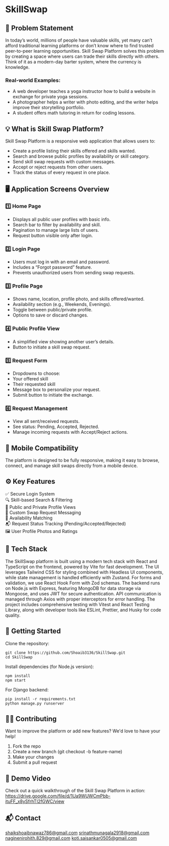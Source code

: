# SkillSwap

## 🧩 Problem Statement
In today’s world, millions of people have valuable skills, yet many can’t afford traditional learning platforms or don’t know where to find trusted peer-to-peer learning opportunities.
Skill Swap Platform solves this problem by creating a space where users can trade their skills directly with others. Think of it as a modern-day barter system, where the currency is knowledge.

### Real-world Examples:
  + A web developer teaches a yoga instructor how to build a website in exchange for private yoga sessions.
  + A photographer helps a writer with photo editing, and the writer helps improve their storytelling portfolio.
  + A student offers math tutoring in return for coding lessons.

## 💡 What is Skill Swap Platform?
Skill Swap Platform is a responsive web application that allows users to:

  + Create a profile listing their skills offered and skills wanted.
  + Search and browse public profiles by availability or skill category.
  + Send skill swap requests with custom messages.
  + Accept or reject requests from other users.
  + Track the status of every request in one place.

## 🖥️ Application Screens Overview
### 1️⃣ Home Page
  + Displays all public user profiles with basic info.
  + Search bar to filter by availability and skill.
  + Pagination to manage large lists of users.
  + Request button visible only after login.

### 2️⃣ Login Page
  + Users must log in with an email and password.
  + Includes a “Forgot password” feature.
  + Prevents unauthorized users from sending swap requests.

### 3️⃣ Profile Page
  + Shows name, location, profile photo, and skills offered/wanted.
  + Availability section (e.g., Weekends, Evenings).
  + Toggle between public/private profile.
  + Options to save or discard changes.

### 4️⃣ Public Profile View
  + A simplified view showing another user’s details.
  + Button to initiate a skill swap request.

### 5️⃣ Request Form
  + Dropdowns to choose:
  + Your offered skill
  + Their requested skill
  + Message box to personalize your request.
  + Submit button to initiate the exchange.

### 6️⃣ Request Management
  + View all sent/received requests.
  + See status: Pending, Accepted, Rejected.
  + Manage incoming requests with Accept/Reject actions.

## 📱 Mobile Compatibility
The platform is designed to be fully responsive, making it easy to browse, connect, and manage skill swaps directly from a mobile device.

## ⚙️ Key Features
✅ Secure Login System  
🔍 Skill-based Search & Filtering  
👥 Public and Private Profile Views  
📨 Custom Swap Request Messaging  
📅 Availability Matching  
📬 Request Status Tracking (Pending/Accepted/Rejected)  
🖼️ User Profile Photos and Ratings  

## 🤖 Tech Stack
The SkillSwap platform is built using a modern tech stack with React and TypeScript on the frontend, powered by Vite for fast development. The UI leverages Tailwind CSS for styling combined with Headless UI components, while state management is handled efficiently with Zustand. For forms and validation, we use React Hook Form with Zod schemas. The backend runs on Node.js with Express, featuring MongoDB for data storage via Mongoose, and uses JWT for secure authentication. API communication is managed through Axios with proper interceptors for error handling. The project includes comprehensive testing with Vitest and React Testing Library, along with developer tools like ESLint, Prettier, and Husky for code quality.


## 🚀 Getting Started
Clone the repository:
```
git clone https://github.com/Shoaib3136/SkillSwap.git
cd SkillSwap
```

Install dependencies (for Node.js version):
```
npm install
npm start
```

For Django backend:
```
pip install -r requirements.txt
python manage.py runserver
```

## 🧑‍💻 Contributing
Want to improve the platform or add new features? We'd love to have your help!

  1. Fork the repo
  2. Create a new branch (git checkout -b feature-name)
  3. Make your changes
  4. Submit a pull request


## 🎥 Demo Video
Check out a quick walkthrough of the Skill Swap Platform in action:
https://drive.google.com/file/d/1Ua9WUWCmPbb-ituFF_x8ySfrhTI2fGWC/view

## 📬 Contact
shaikshoaibnawaz786@gmail.com
srinathmunagala2918@gmail.com
naginenirohith.829@gmail.com
koti.saisankar0505@gmail.com
